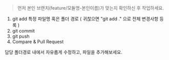 > 먼저 본인 브랜치(feature/모듈명-본인이름)가 맞는지 확인하신 후 작업하세요.

1. git add 특정 파일명 혹은 폴더 경로 ( 귀찮으면 "git add ." 으로 전체 변경사항 등록 )
2. git commit
3. git push
4. Compare & Pull Request

담당 폴더경로 내에서 자유롭게 수정하고, 파일을 추가해보세요. 
